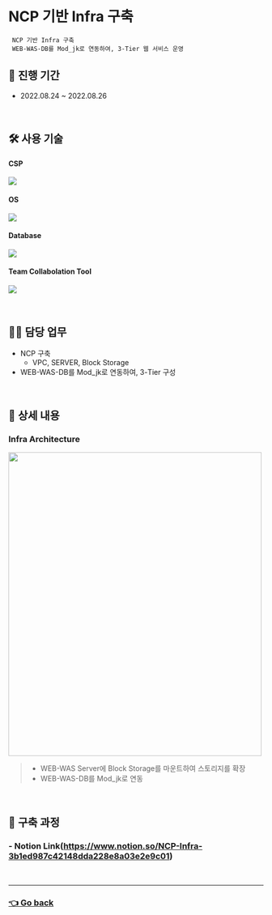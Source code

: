 # NCP 기반 Infra 구축
     NCP 기반 Infra 구축
     WEB-WAS-DB를 Mod_jk로 연동하여, 3-Tier 웹 서비스 운영
     
## 📆 진행 기간
- 2022.08.24 ~ 2022.08.26

</br>

## 🛠 사용 기술
#### CSP
<img src="https://img.shields.io/badge/Naver NCP-03C75A?style=flat-square&logo=Naver&logoColor=white"> <!--NCP-->
#### OS
<img src="https://img.shields.io/badge/CentOS-262577?style=flat-square&logo=CentOS&logoColor=white"> <!--CentOS-->
#### Database
<img src="https://img.shields.io/badge/mysql-4479A1?style=flat-square&logo=mysql&logoColor=white"> <!--Mysql-->
#### Team Collabolation Tool
<img src="https://img.shields.io/badge/Notion-000000?style=flat-square&logo=Notion&logoColor=white"> <!--Notion-->

</br>

## 💁‍♂️ 담당 업무
- NCP 구축
    - VPC, SERVER, Block Storage
- WEB-WAS-DB를 Mod_jk로 연동하여, 3-Tier 구성

</br>

## 📖 상세 내용 
### Infra Architecture

<img src="https://user-images.githubusercontent.com/117608997/215604392-9ba6c27a-f2cc-4c16-bce0-8d1a3a2c575b.png"  width="500" height="600"/>

>- WEB-WAS Server에 Block Storage를 마운트하여 스토리지를 확장
>- WEB-WAS-DB를 Mod_jk로 연동

</br>

## 🔗 구축 과정
### - Notion Link(https://www.notion.so/NCP-Infra-3b1ed987c42148dda228e8a03e2e9c01)

</br>

---

### [👈 Go back](https://github.com/hyunjaebok)
